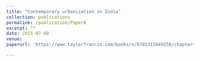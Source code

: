 ```yaml
---
title: "Contemporary urbanization in India"
collection: publications
permalink: /publication/Paper6
excerpt: ""
date: 2015-07-08
venue:
paperurl: 'https://www.taylorfrancis.com/books/e/9781315849256/chapters/10.4324/9781315849256-15'

---
```

